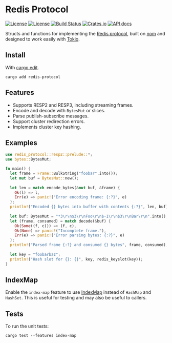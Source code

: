 Redis Protocol
==============

[![License](https://img.shields.io/badge/license-MIT-blue.svg)](https://opensource.org/licenses/MIT)
[![License](https://img.shields.io/badge/License-Apache%202.0-blue.svg)](https://opensource.org/licenses/Apache-2.0)
[![Build Status](https://travis-ci.com/aembke/redis-protocol.rs.svg?branch=main)](https://travis-ci.com/aembke/redis-protocol.rs)
[![Crates.io](https://img.shields.io/crates/v/redis-protocol.svg)](https://crates.io/crates/redis-protocol)
[![API docs](https://docs.rs/redis-protocol/badge.svg)](https://docs.rs/redis-protocol)

Structs and functions for implementing the [Redis protocol](https://redis.io/topics/protocol), built on [nom](https://github.com/Geal/nom) and designed to work easily with [Tokio](https://github.com/tokio-rs/tokio).

## Install

With [cargo edit](https://github.com/killercup/cargo-edit).

```
cargo add redis-protocol
```

## Features

* Supports RESP2 and RESP3, including streaming frames.
* Encode and decode with `BytesMut` or slices.
* Parse publish-subscribe messages.
* Support cluster redirection errors.
* Implements cluster key hashing.

## Examples

```rust
use redis_protocol::resp2::prelude::*;
use bytes::BytesMut;

fn main() {
  let frame = Frame::BulkString("foobar".into());
  let mut buf = BytesMut::new();
  
  let len = match encode_bytes(&mut buf, &frame) {
    Ok(l) => l,
    Err(e) => panic!("Error encoding frame: {:?}", e)
  };
  println!("Encoded {} bytes into buffer with contents {:?}", len, buf);
  
  let buf: BytesMut = "*3\r\n$3\r\nFoo\r\n$-1\r\n$3\r\nBar\r\n".into();
  let (frame, consumed) = match decode(&buf) {
    Ok(Some((f, c))) => (f, c),
    Ok(None) => panic!("Incomplete frame."),
    Err(e) => panic!("Error parsing bytes: {:?}", e)
  };
  println!("Parsed frame {:?} and consumed {} bytes", frame, consumed);
  
  let key = "foobarbaz";
  println!("Hash slot for {}: {}", key, redis_keyslot(key));
}
```

## IndexMap

Enable the `index-map` feature to use [IndexMap](https://crates.io/crates/indexmap) instead of `HashMap` and `HashSet`. This is useful for testing and may also be useful to callers.

## Tests

To run the unit tests:

```
cargo test --features index-map
```
